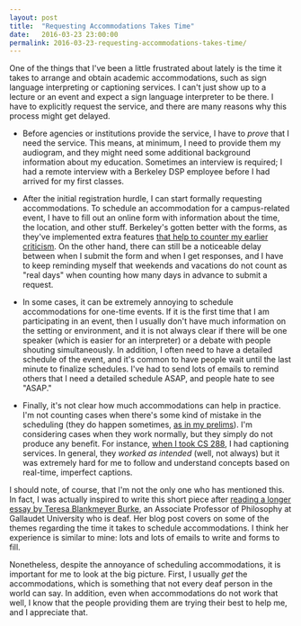 ```yaml
---
layout: post
title:  "Requesting Accommodations Takes Time"
date:   2016-03-23 23:00:00
permalink: 2016-03-23-requesting-accommodations-takes-time/
---
```


One of the things that I've been a little frustrated about lately is the time it takes to arrange
and obtain academic accommodations, such as sign language interpreting or captioning services. I
can't just show up to a lecture or an event and expect a sign language interpreter to be there. I
have to explicitly request the service, and there are many reasons why this process might get
delayed.

- Before agencies or institutions provide the service, I have to *prove* that I need the service.
  This means, at minimum, I need to provide them my audiogram, and they might need some additional
  background information about my education. Sometimes an interview is required; I had a remote
  interview with a Berkeley DSP employee before I had arrived for my first classes.

- After the initial registration hurdle, I can start formally requesting accommodations. To schedule
  an accommodation for a campus-related event, I have to fill out an online form with information
  about the time, the location, and other stuff. Berkeley's gotten better with the forms, as they've
  implemented extra features [that help to counter my earlier criticism][4]. On the other hand,
  there can still be a noticeable delay between when I submit the form and when I get responses, and
  I have to keep reminding myself that weekends and vacations do not count as "real days" when
  counting how many days in advance to submit a request.

- In some cases, it can be extremely annoying to schedule accommodations for one-time events. If it
  is the first time that I am participating in an event, then I usually don't have much information
  on the setting or environment, and it is not always clear if there will be one speaker (which is
  easier for an interpreter) or a debate with people shouting simultaneously. In addition, I often
  need to have a detailed schedule of the event, and it's common to have people wait until the last
  minute to finalize schedules. I've had to send lots of emails to remind others that I need a
  detailed schedule ASAP, and people hate to see "ASAP."

- Finally, it's not clear how much accommodations can help in practice. I'm not counting cases when
  there's some kind of mistake in the scheduling (they do happen sometimes, [as in my prelims][2]).
  I'm considering cases when they work normally, but they simply do not produce any benefit. For
  instance, [when I took CS 288][3], I had captioning services. In general, they *worked as
  intended* (well, not always) but it was extremely hard for me to follow and understand concepts
  based on real-time, imperfect captions.

I should note, of course, that I'm not the only one who has mentioned this. In fact, I was actually
inspired to write this short piece after [reading a longer essay by Teresa Blankmeyer Burke][1], an
Associate Professor of Philosophy at Gallaudet University who is deaf. Her blog post covers on some
of the themes regarding the time it takes to schedule accommodations. I think her experience is
similar to mine: lots and lots of emails to write and forms to fill.

Nonetheless, despite the annoyance of scheduling accommodations, it is important for me to look at
the big picture. First, I usually *get* the accommodations, which is something that not every deaf
person in the world can say. In addition, even when accommodations do not work that well, I know
that the people providing them are trying their best to help me, and I appreciate that.

[1]:https://possibilitiesandfingersnaps.wordpress.com/2016/03/20/time-speedviewing-and-deaf-academics/
[2]:http://danieltakeshi.github.io/2015-09-01-my-prelims/
[3]:http://danieltakeshi.github.io/2014/10/05/after-a-few-weeks-of-cart-why-do-i-feel-dissatisfied/
[4]:http://danieltakeshi.github.io/2015-10-9-suggestions-on-improving-access-services-requests/
